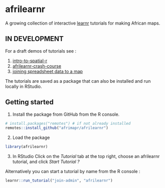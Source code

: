 
<!-- README.md is generated from README.Rmd. Please edit that file -->

<!-- used devtools::build_readme() to update the md -->

# afrilearnr

<!-- badges: start -->

<!-- badges: end -->

A growing collection of interactive
[learnr](https://rstudio.github.io/learnr/) tutorials for making African
maps.

## IN DEVELOPMENT

For a draft demos of tutorials see :

1.  [intro-to-spatial-r](https://andysouth.shinyapps.io/intro-to-spatial-r/)
2.  [afrilearnr-crash-course](https://andysouth.shinyapps.io/afrilearnr-crash-course/)
3.  [joining spreadsheet data to a
    map](https://andysouth.shinyapps.io/join-admin/)

The tutorials are saved as a package that can also be installed and run
locally in RStudio.

## Getting started

1.  Install the package from GitHub from the R console.

<!-- end list -->

``` r
# install.packages("remotes") # if not already installed
remotes::install_github("afrimapr/afrilearnr")
```

2.  Load the package

<!-- end list -->

``` r
library(afrilearnr)
```

3.  In RStudio Click on the *Tutorial* tab at the top right, choose an
    afrilearnr tutorial, and click *Start Tutorial ?*

Alternatively you can start a tutorial by name from the R console :

``` r
learnr::run_tutorial("join-admin", "afrilearnr")
```
